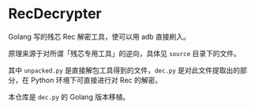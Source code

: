 RecDecrypter
======
Golang 写的残芯 Rec 解密工具，使可以用 adb 直接刷入。

原理来源于对所谓「残芯专用工具」的逆向，具体见 `source` 目录下的文件。

其中 `unpacked.py` 是直接解包工具得到的文件，`dec.py` 是对此文件提取出的部分，在 Python 环境下可直接进行对 Rec 的解密。

本仓库是 `dec.py` 的 Golang 版本移植。